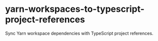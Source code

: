 # yarn-workspaces-to-typescript-project-references

Sync Yarn workspace dependencies with TypeScript project references.
